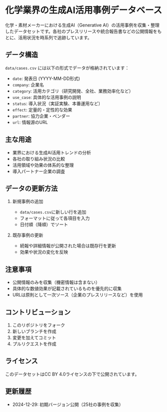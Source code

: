 # 化学業界の生成AI活用事例データベース

化学・素材メーカーにおける生成AI（Generative AI）の活用事例を収集・整理したデータセットです。各社のプレスリリースや統合報告書などの公開情報をもとに、活用状況を時系列で追跡しています。

## データ構造

`data/cases.csv` には以下の形式でデータが格納されています：

- `date`: 発表日 (YYYY-MM-DD形式)
- `company`: 企業名
- `category`: 活用カテゴリ（研究開発、全社、業務効率化など）
- `use_case`: 具体的な活用事例の説明
- `status`: 導入状況（実証実験、本番運用など）
- `effect`: 定量的・定性的な効果
- `partner`: 協力企業・ベンダー
- `url`: 情報源のURL

## 主な用途

- 業界における生成AI活用トレンドの分析
- 各社の取り組み状況の比較
- 活用領域や効果の体系的な整理
- 導入パートナー企業の調査

## データの更新方法

1. 新規事例の追加
   - `data/cases.csv`に新しい行を追加
   - フォーマットに従って各項目を入力
   - 日付順（降順）でソート

2. 既存事例の更新
   - 続報や詳細情報が公開された場合は既存行を更新
   - 効果や状況の変化を反映

## 注意事項

- 公開情報のみを収集（機密情報は含まない）
- 具体的な数値効果が記載されているものを優先的に収集
- URLは原則として一次ソース（企業のプレスリリースなど）を使用

## コントリビューション

1. このリポジトリをフォーク
2. 新しいブランチを作成
3. 変更を加えてコミット
4. プルリクエストを作成

## ライセンス

このデータセットはCC BY 4.0ライセンスの下で公開されています。

## 更新履歴

- 2024-12-29: 初期バージョン公開（25社の事例を収集）